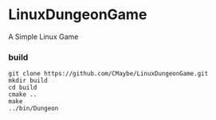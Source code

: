 # LinuxDungeonGame
A Simple Linux Game


### build
```
git clone https://github.com/CMaybe/LinuxDungeonGame.git
mkdir build
cd build
cmake ..
make
../bin/Dungeon
```


